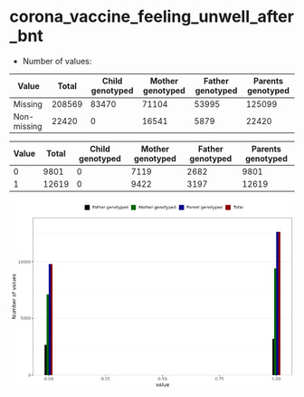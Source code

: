 # corona_vaccine_feeling_unwell_after_bnt
- Number of values:

| Value | Total | Child genotyped | Mother genotyped | Father genotyped | Parents genotyped |
| ----- | ----- | --------------- | ---------------- | ---------------- |---------------- |
| Missing | 208569 | 83470 | 71104 | 53995 | 125099 |
| Non-missing | 22420 | 0 | 16541 | 5879 | 22420 |

| Value | Total | Child genotyped | Mother genotyped | Father genotyped | Parents genotyped |
| ----- | ----- | --------------- | ---------------- | ---------------- |---------------- |
| 0 | 9801 | 0 | 7119 | 2682 | 9801 |
| 1 | 12619 | 0 | 9422 | 3197 | 12619 |



![](corona_vaccine_feeling_unwell_after_bnt_n.png)



